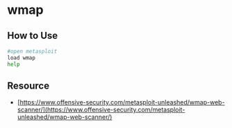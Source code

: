 # wmap

## How to Use

```bash
#open metasploit
load wmap
help
```

## Resource

* [https://www.offensive-security.com/metasploit-unleashed/wmap-web-scanner/](https://www.offensive-security.com/metasploit-unleashed/wmap-web-scanner/)

